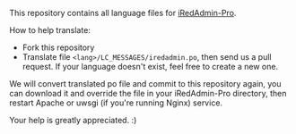 This repository contains all language files for [iRedAdmin-Pro](https://www.iredmail.org/admin_panel.html).

How to help translate:

* Fork this repository
* Translate file `<lang>/LC_MESSAGES/iredadmin.po`, then send us a pull request.
  If your language doesn't exist, feel free to create a new one.

We will convert translated po file and commit to this repository again, you
can download it and override the file in your iRedAdmin-Pro directory, then
restart Apache or uwsgi (if you're running Nginx) service.

Your help is greatly appreciated. :)
